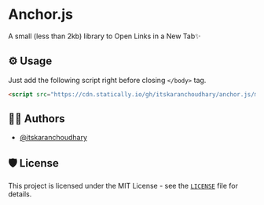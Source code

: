 # Anchor.js


A small (less than 2kb) library to Open Links in a New Tab✨


## ⚙ Usage
Just add the following script right before closing `</body>` tag.
```html
<script src="https://cdn.statically.io/gh/itskaranchoudhary/anchor.js/main/dist/anchor.js"></script>
```
## 👨‍💻 Authors

- [@itskaranchoudhary](https://www.github.com/itskaranchoudhary)


## 🛡️ License

This project is licensed under the MIT License - see the [`LICENSE`](LICENSE) file for details.
